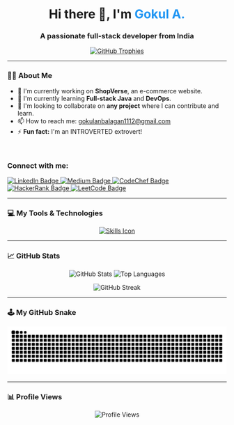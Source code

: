 <h1 align="center">Hi there 👋, I'm <span style="color:#2196F3;">Gokul A.</span></h1>
<h3 align="center">A passionate full-stack developer from India</h3>

<p align="center">
  <a href="https://github.com/ryo-ma/github-profile-trophy">
    <img src="https://github-profile-trophy.vercel.app/?username=gokul1111-cmd&theme=flat&no-frame=true&no-bg=true" alt="GitHub Trophies" />
  </a>
</p>

---

### 👨‍💻 About Me

- 🔭 I'm currently working on **ShopVerse**, an e-commerce website.
- 🌱 I'm currently learning **Full-stack Java** and **DevOps**.
- 👯 I'm looking to collaborate on **any project** where I can contribute and learn.
- 📫 How to reach me: [gokulanbalagan1112@gmail.com](mailto:gokulanbalagan1112@gmail.com)
- ⚡ **Fun fact:** I'm an INTROVERTED extrovert!

<br>

<h3 align="left">Connect with me:</h3>
<p align="left">
  <a href="https://www.linkedin.com/in/gokul-anbalagan-431510244/" target="_blank">
    <img src="https://img.shields.io/badge/LinkedIn-%230077B5.svg?&style=for-the-badge&logo=linkedin&logoColor=white" alt="LinkedIn Badge"/>
  </a>
  <a href="https://medium.com/@gokulanbalagan1112" target="_blank">
    <img src="https://img.shields.io/badge/Medium-12100E?style=for-the-badge&logo=medium&logoColor=white" alt="Medium Badge"/>
  </a>
  <a href="https://www.codechef.com/users/gokulanbalagan" target="_blank">
    <img src="https://img.shields.io/badge/CodeChef-%23964B00.svg?&style=for-the-badge&logo=CodeChef&logoColor=white" alt="CodeChef Badge"/>
  </a>
  <a href="https://www.hackerrank.com/gokulanbalagan11" target="_blank">
    <img src="https://img.shields.io/badge/-Hackerrank-2EC866?style=for-the-badge&logo=HackerRank&logoColor=white" alt="HackerRank Badge"/>
  </a>
  <a href="https://leetcode.com/gokul_a-" target="_blank">
    <img src="https://img.shields.io/badge/-LeetCode-F8982D?style=for-the-badge&logo=leetcode&logoColor=white" alt="LeetCode Badge"/>
  </a>
</p>

---

### 💻 My Tools & Technologies

<p align="center">
  <a href="https://skillicons.dev">
    <img src="https://skillicons.dev/icons?i=aws,azure,bash,c,css,docker,firebase,flask,git,html,java,js,jenkins,kubernetes,mongodb,mysql,postman,react,spring,tailwind" alt="Skills Icon" />
  </a>
</p>

---

### 📈 GitHub Stats

<p align="center">
  <img src="https://github-readme-stats.vercel.app/api?username=gokul1111-cmd&show_icons=true&locale=en&theme=tokyonight" alt="GitHub Stats" width="48%" />
  <img src="https://github-readme-stats.vercel.app/api/top-langs?username=gokul1111-cmd&show_icons=true&locale=en&layout=compact&theme=tokyonight" alt="Top Languages" width="48%" />
</p>

<p align="center">
  <img src="https://github-readme-streak-stats.herokuapp.com/?user=gokul1111-cmd&theme=dark&hide_border=true" alt="GitHub Streak" />
</p>

---

### 🕹️ My GitHub Snake

<p align="center">
  <img src="https://raw.githubusercontent.com/gokul1111-cmd/gokul1111-cmd/main/dist/github-contribution-grid-snake.svg" alt="GitHub Contribution Snake" />
</p>

---

### 📊 Profile Views

<p align="center">
  <img src="https://komarev.com/ghpvc/?username=gokul1111-cmd&label=Profile%20Views&color=blue&style=flat" alt="Profile Views" />
</p>
